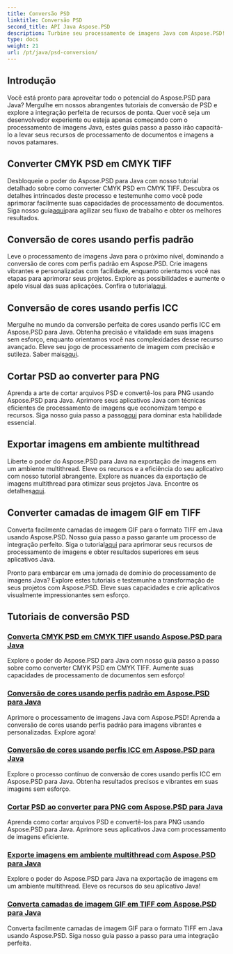 ```yaml
---
title: Conversão PSD
linktitle: Conversão PSD
second_title: API Java Aspose.PSD
description: Turbine seu processamento de imagens Java com Aspose.PSD! Aprenda a converter CMYK PSD em CMYK TIFF, dominar a conversão de cores, cortar arquivos PSD e muito mais.
type: docs
weight: 21
url: /pt/java/psd-conversion/
---
```

## Introdução

Você está pronto para aproveitar todo o potencial do Aspose.PSD para Java? Mergulhe em nossos abrangentes tutoriais de conversão de PSD e explore a integração perfeita de recursos de ponta. Quer você seja um desenvolvedor experiente ou esteja apenas começando com o processamento de imagens Java, estes guias passo a passo irão capacitá-lo a levar seus recursos de processamento de documentos e imagens a novos patamares.

## Converter CMYK PSD em CMYK TIFF
 Desbloqueie o poder do Aspose.PSD para Java com nosso tutorial detalhado sobre como converter CMYK PSD em CMYK TIFF. Descubra os detalhes intrincados deste processo e testemunhe como você pode aprimorar facilmente suas capacidades de processamento de documentos. Siga nosso guia[aqui](./cmyk-psd-to-cmyk-tiff/)para agilizar seu fluxo de trabalho e obter os melhores resultados.

## Conversão de cores usando perfis padrão
 Leve o processamento de imagens Java para o próximo nível, dominando a conversão de cores com perfis padrão em Aspose.PSD. Crie imagens vibrantes e personalizadas com facilidade, enquanto orientamos você nas etapas para aprimorar seus projetos. Explore as possibilidades e aumente o apelo visual das suas aplicações. Confira o tutorial[aqui](./color-conversion-default-profiles/).

## Conversão de cores usando perfis ICC
 Mergulhe no mundo da conversão perfeita de cores usando perfis ICC em Aspose.PSD para Java. Obtenha precisão e vitalidade em suas imagens sem esforço, enquanto orientamos você nas complexidades desse recurso avançado. Eleve seu jogo de processamento de imagem com precisão e sutileza. Saber mais[aqui](./color-conversion-icc-profiles/).

## Cortar PSD ao converter para PNG
Aprenda a arte de cortar arquivos PSD e convertê-los para PNG usando Aspose.PSD para Java. Aprimore seus aplicativos Java com técnicas eficientes de processamento de imagens que economizam tempo e recursos. Siga nosso guia passo a passo[aqui](./cropping-psd-converting-png/) para dominar esta habilidade essencial.

## Exportar imagens em ambiente multithread
 Liberte o poder do Aspose.PSD para Java na exportação de imagens em um ambiente multithread. Eleve os recursos e a eficiência do seu aplicativo com nosso tutorial abrangente. Explore as nuances da exportação de imagens multithread para otimizar seus projetos Java. Encontre os detalhes[aqui](./export-images-multi-thread/).

## Converter camadas de imagem GIF em TIFF
 Converta facilmente camadas de imagem GIF para o formato TIFF em Java usando Aspose.PSD. Nosso guia passo a passo garante um processo de integração perfeito. Siga o tutorial[aqui](./gif-image-layers-to-tiff/) para aprimorar seus recursos de processamento de imagens e obter resultados superiores em seus aplicativos Java.

Pronto para embarcar em uma jornada de domínio do processamento de imagens Java? Explore estes tutoriais e testemunhe a transformação de seus projetos com Aspose.PSD. Eleve suas capacidades e crie aplicativos visualmente impressionantes sem esforço. 
## Tutoriais de conversão PSD
### [Converta CMYK PSD em CMYK TIFF usando Aspose.PSD para Java](./cmyk-psd-to-cmyk-tiff/)
Explore o poder do Aspose.PSD para Java com nosso guia passo a passo sobre como converter CMYK PSD em CMYK TIFF. Aumente suas capacidades de processamento de documentos sem esforço!
### [Conversão de cores usando perfis padrão em Aspose.PSD para Java](./color-conversion-default-profiles/)
Aprimore o processamento de imagens Java com Aspose.PSD! Aprenda a conversão de cores usando perfis padrão para imagens vibrantes e personalizadas. Explore agora!
### [Conversão de cores usando perfis ICC em Aspose.PSD para Java](./color-conversion-icc-profiles/)
Explore o processo contínuo de conversão de cores usando perfis ICC em Aspose.PSD para Java. Obtenha resultados precisos e vibrantes em suas imagens sem esforço.
### [Cortar PSD ao converter para PNG com Aspose.PSD para Java](./cropping-psd-converting-png/)
Aprenda como cortar arquivos PSD e convertê-los para PNG usando Aspose.PSD para Java. Aprimore seus aplicativos Java com processamento de imagens eficiente.
### [Exporte imagens em ambiente multithread com Aspose.PSD para Java](./export-images-multi-thread/)
Explore o poder do Aspose.PSD para Java na exportação de imagens em um ambiente multithread. Eleve os recursos do seu aplicativo Java!
### [Converta camadas de imagem GIF em TIFF com Aspose.PSD para Java](./gif-image-layers-to-tiff/)
Converta facilmente camadas de imagem GIF para o formato TIFF em Java usando Aspose.PSD. Siga nosso guia passo a passo para uma integração perfeita.
